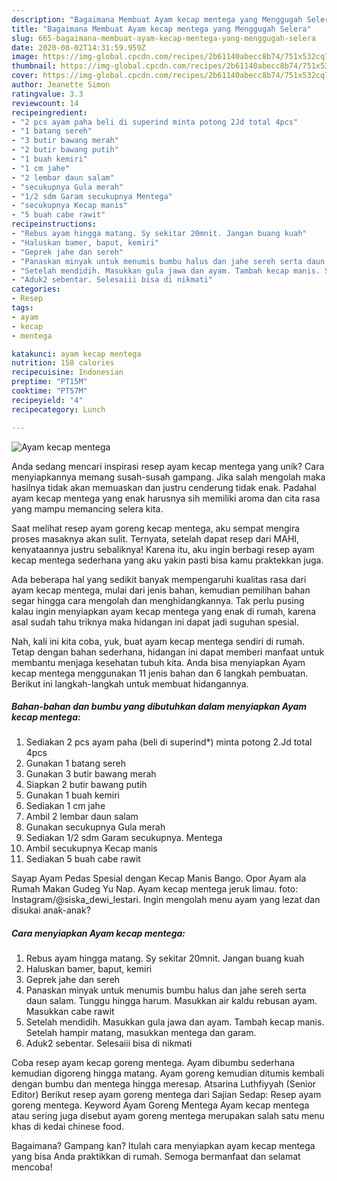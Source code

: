 ```yaml
---
description: "Bagaimana Membuat Ayam kecap mentega yang Menggugah Selera"
title: "Bagaimana Membuat Ayam kecap mentega yang Menggugah Selera"
slug: 665-bagaimana-membuat-ayam-kecap-mentega-yang-menggugah-selera
date: 2020-08-02T14:31:59.959Z
image: https://img-global.cpcdn.com/recipes/2b61140abecc8b74/751x532cq70/ayam-kecap-mentega-foto-resep-utama.jpg
thumbnail: https://img-global.cpcdn.com/recipes/2b61140abecc8b74/751x532cq70/ayam-kecap-mentega-foto-resep-utama.jpg
cover: https://img-global.cpcdn.com/recipes/2b61140abecc8b74/751x532cq70/ayam-kecap-mentega-foto-resep-utama.jpg
author: Jeanette Simon
ratingvalue: 3.3
reviewcount: 14
recipeingredient:
- "2 pcs ayam paha beli di superind minta potong 2Jd total 4pcs"
- "1 batang sereh"
- "3 butir bawang merah"
- "2 butir bawang putih"
- "1 buah kemiri"
- "1 cm jahe"
- "2 lembar daun salam"
- "secukupnya Gula merah"
- "1/2 sdm Garam secukupnya Mentega"
- "secukupnya Kecap manis"
- "5 buah cabe rawit"
recipeinstructions:
- "Rebus ayam hingga matang. Sy sekitar 20mnit. Jangan buang kuah"
- "Haluskan bamer, baput, kemiri"
- "Geprek jahe dan sereh"
- "Panaskan minyak untuk menumis bumbu halus dan jahe sereh serta daun salam. Tunggu hingga harum. Masukkan air kaldu rebusan ayam. Masukkan cabe rawit"
- "Setelah mendidih. Masukkan gula jawa dan ayam. Tambah kecap manis. Setelah hampir matang, masukkan mentega dan garam."
- "Aduk2 sebentar. Selesaiii bisa di nikmati"
categories:
- Resep
tags:
- ayam
- kecap
- mentega

katakunci: ayam kecap mentega 
nutrition: 158 calories
recipecuisine: Indonesian
preptime: "PT15M"
cooktime: "PT57M"
recipeyield: "4"
recipecategory: Lunch

---
```



![Ayam kecap mentega](https://img-global.cpcdn.com/recipes/2b61140abecc8b74/751x532cq70/ayam-kecap-mentega-foto-resep-utama.jpg)

Anda sedang mencari inspirasi resep ayam kecap mentega yang unik? Cara menyiapkannya memang susah-susah gampang. Jika salah mengolah maka hasilnya tidak akan memuaskan dan justru cenderung tidak enak. Padahal ayam kecap mentega yang enak harusnya sih memiliki aroma dan cita rasa yang mampu memancing selera kita.

Saat melihat resep ayam goreng kecap mentega, aku sempat mengira proses masaknya akan sulit. Ternyata, setelah dapat resep dari MAHI, kenyataannya justru sebaliknya! Karena itu, aku ingin berbagi resep ayam kecap mentega sederhana yang aku yakin pasti bisa kamu praktekkan juga.

Ada beberapa hal yang sedikit banyak mempengaruhi kualitas rasa dari ayam kecap mentega, mulai dari jenis bahan, kemudian pemilihan bahan segar hingga cara mengolah dan menghidangkannya. Tak perlu pusing kalau ingin menyiapkan ayam kecap mentega yang enak di rumah, karena asal sudah tahu triknya maka hidangan ini dapat jadi suguhan spesial.


Nah, kali ini kita coba, yuk, buat ayam kecap mentega sendiri di rumah. Tetap dengan bahan sederhana, hidangan ini dapat memberi manfaat untuk membantu menjaga kesehatan tubuh kita. Anda bisa menyiapkan Ayam kecap mentega menggunakan 11 jenis bahan dan 6 langkah pembuatan. Berikut ini langkah-langkah untuk membuat hidangannya.

<!--inarticleads1-->

##### Bahan-bahan dan bumbu yang dibutuhkan dalam menyiapkan Ayam kecap mentega:

1. Sediakan 2 pcs ayam paha (beli di superind*) minta potong 2.Jd total 4pcs
1. Gunakan 1 batang sereh
1. Gunakan 3 butir bawang merah
1. Siapkan 2 butir bawang putih
1. Gunakan 1 buah kemiri
1. Sediakan 1 cm jahe
1. Ambil 2 lembar daun salam
1. Gunakan secukupnya Gula merah
1. Sediakan 1/2 sdm Garam secukupnya. Mentega
1. Ambil secukupnya Kecap manis
1. Sediakan 5 buah cabe rawit


Sayap Ayam Pedas Spesial dengan Kecap Manis Bango. Opor Ayam ala Rumah Makan Gudeg Yu Nap. Ayam kecap mentega jeruk limau. foto: Instagram/@siska_dewi_lestari. Ingin mengolah menu ayam yang lezat dan disukai anak-anak? 

<!--inarticleads2-->

##### Cara menyiapkan Ayam kecap mentega:

1. Rebus ayam hingga matang. Sy sekitar 20mnit. Jangan buang kuah
1. Haluskan bamer, baput, kemiri
1. Geprek jahe dan sereh
1. Panaskan minyak untuk menumis bumbu halus dan jahe sereh serta daun salam. Tunggu hingga harum. Masukkan air kaldu rebusan ayam. Masukkan cabe rawit
1. Setelah mendidih. Masukkan gula jawa dan ayam. Tambah kecap manis. Setelah hampir matang, masukkan mentega dan garam.
1. Aduk2 sebentar. Selesaiii bisa di nikmati


Coba resep ayam kecap goreng mentega. Ayam dibumbu sederhana kemudian digoreng hingga matang. Ayam goreng kemudian ditumis kembali dengan bumbu dan mentega hingga meresap. Atsarina Luthfiyyah (Senior Editor) Berikut resep ayam goreng mentega dari Sajian Sedap: Resep ayam goreng mentega. Keyword Ayam Goreng Mentega Ayam kecap mentega atau sering juga disebut ayam goreng mentega merupakan salah satu menu khas di kedai chinese food. 

Bagaimana? Gampang kan? Itulah cara menyiapkan ayam kecap mentega yang bisa Anda praktikkan di rumah. Semoga bermanfaat dan selamat mencoba!
